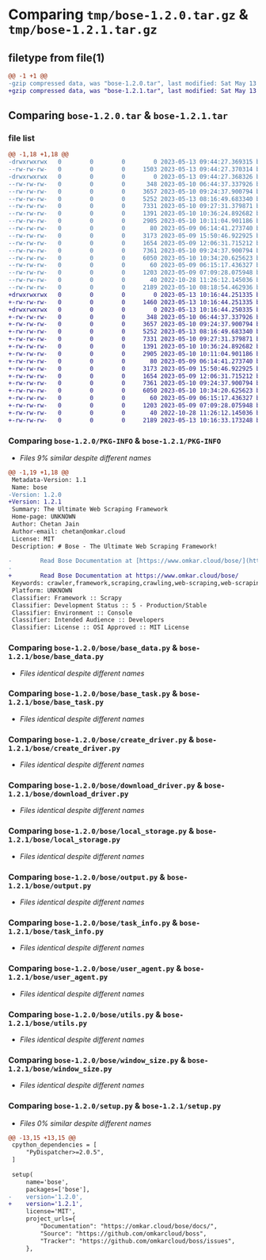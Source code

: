 # Comparing `tmp/bose-1.2.0.tar.gz` & `tmp/bose-1.2.1.tar.gz`

## filetype from file(1)

```diff
@@ -1 +1 @@
-gzip compressed data, was "bose-1.2.0.tar", last modified: Sat May 13 09:44:27 2023, max compression
+gzip compressed data, was "bose-1.2.1.tar", last modified: Sat May 13 10:16:44 2023, max compression
```

## Comparing `bose-1.2.0.tar` & `bose-1.2.1.tar`

### file list

```diff
@@ -1,18 +1,18 @@
-drwxrwxrwx   0        0        0        0 2023-05-13 09:44:27.369315 bose-1.2.0/
--rw-rw-rw-   0        0        0     1503 2023-05-13 09:44:27.370314 bose-1.2.0/PKG-INFO
-drwxrwxrwx   0        0        0        0 2023-05-13 09:44:27.368326 bose-1.2.0/bose/
--rw-rw-rw-   0        0        0      348 2023-05-10 06:44:37.337926 bose-1.2.0/bose/__init__.py
--rw-rw-rw-   0        0        0     3657 2023-05-10 09:24:37.900794 bose-1.2.0/bose/base_data.py
--rw-rw-rw-   0        0        0     5252 2023-05-13 08:16:49.683340 bose-1.2.0/bose/base_task.py
--rw-rw-rw-   0        0        0     7331 2023-05-10 09:27:31.379871 bose-1.2.0/bose/create_driver.py
--rw-rw-rw-   0        0        0     1391 2023-05-10 10:36:24.892682 bose-1.2.0/bose/download_driver.py
--rw-rw-rw-   0        0        0     2905 2023-05-10 10:11:04.901186 bose-1.2.0/bose/local_storage.py
--rw-rw-rw-   0        0        0       80 2023-05-09 06:14:41.273740 bose-1.2.0/bose/opponent.py
--rw-rw-rw-   0        0        0     3173 2023-05-09 15:50:46.922925 bose-1.2.0/bose/output.py
--rw-rw-rw-   0        0        0     1654 2023-05-09 12:06:31.715212 bose-1.2.0/bose/task_info.py
--rw-rw-rw-   0        0        0     7361 2023-05-10 09:24:37.900794 bose-1.2.0/bose/user_agent.py
--rw-rw-rw-   0        0        0     6050 2023-05-10 10:34:20.625623 bose-1.2.0/bose/utils.py
--rw-rw-rw-   0        0        0       60 2023-05-09 06:15:17.436327 bose-1.2.0/bose/wait.py
--rw-rw-rw-   0        0        0     1203 2023-05-09 07:09:28.075948 bose-1.2.0/bose/window_size.py
--rw-rw-rw-   0        0        0       40 2022-10-28 11:26:12.145036 bose-1.2.0/setup.cfg
--rw-rw-rw-   0        0        0     2189 2023-05-10 08:18:54.462936 bose-1.2.0/setup.py
+drwxrwxrwx   0        0        0        0 2023-05-13 10:16:44.251335 bose-1.2.1/
+-rw-rw-rw-   0        0        0     1460 2023-05-13 10:16:44.251335 bose-1.2.1/PKG-INFO
+drwxrwxrwx   0        0        0        0 2023-05-13 10:16:44.250335 bose-1.2.1/bose/
+-rw-rw-rw-   0        0        0      348 2023-05-10 06:44:37.337926 bose-1.2.1/bose/__init__.py
+-rw-rw-rw-   0        0        0     3657 2023-05-10 09:24:37.900794 bose-1.2.1/bose/base_data.py
+-rw-rw-rw-   0        0        0     5252 2023-05-13 08:16:49.683340 bose-1.2.1/bose/base_task.py
+-rw-rw-rw-   0        0        0     7331 2023-05-10 09:27:31.379871 bose-1.2.1/bose/create_driver.py
+-rw-rw-rw-   0        0        0     1391 2023-05-10 10:36:24.892682 bose-1.2.1/bose/download_driver.py
+-rw-rw-rw-   0        0        0     2905 2023-05-10 10:11:04.901186 bose-1.2.1/bose/local_storage.py
+-rw-rw-rw-   0        0        0       80 2023-05-09 06:14:41.273740 bose-1.2.1/bose/opponent.py
+-rw-rw-rw-   0        0        0     3173 2023-05-09 15:50:46.922925 bose-1.2.1/bose/output.py
+-rw-rw-rw-   0        0        0     1654 2023-05-09 12:06:31.715212 bose-1.2.1/bose/task_info.py
+-rw-rw-rw-   0        0        0     7361 2023-05-10 09:24:37.900794 bose-1.2.1/bose/user_agent.py
+-rw-rw-rw-   0        0        0     6050 2023-05-10 10:34:20.625623 bose-1.2.1/bose/utils.py
+-rw-rw-rw-   0        0        0       60 2023-05-09 06:15:17.436327 bose-1.2.1/bose/wait.py
+-rw-rw-rw-   0        0        0     1203 2023-05-09 07:09:28.075948 bose-1.2.1/bose/window_size.py
+-rw-rw-rw-   0        0        0       40 2022-10-28 11:26:12.145036 bose-1.2.1/setup.cfg
+-rw-rw-rw-   0        0        0     2189 2023-05-13 10:16:33.173248 bose-1.2.1/setup.py
```

### Comparing `bose-1.2.0/PKG-INFO` & `bose-1.2.1/PKG-INFO`

 * *Files 9% similar despite different names*

```diff
@@ -1,19 +1,18 @@
 Metadata-Version: 1.1
 Name: bose
-Version: 1.2.0
+Version: 1.2.1
 Summary: The Ultimate Web Scraping Framework
 Home-page: UNKNOWN
 Author: Chetan Jain
 Author-email: chetan@omkar.cloud
 License: MIT
 Description: # Bose - The Ultimate Web Scraping Framework!
         
-        Read Bose Documentation at [https://www.omkar.cloud/bose/](https://www.omkar.cloud/bose/)
-        
+        Read Bose Documentation at https://www.omkar.cloud/bose/
 Keywords: crawler,framework,scraping,crawling,web-scraping,web-scraping-python,cloudflare-bypass,anti-detection,bot-detection,automation,webdriver,browser
 Platform: UNKNOWN
 Classifier: Framework :: Scrapy
 Classifier: Development Status :: 5 - Production/Stable
 Classifier: Environment :: Console
 Classifier: Intended Audience :: Developers
 Classifier: License :: OSI Approved :: MIT License
```

### Comparing `bose-1.2.0/bose/base_data.py` & `bose-1.2.1/bose/base_data.py`

 * *Files identical despite different names*

### Comparing `bose-1.2.0/bose/base_task.py` & `bose-1.2.1/bose/base_task.py`

 * *Files identical despite different names*

### Comparing `bose-1.2.0/bose/create_driver.py` & `bose-1.2.1/bose/create_driver.py`

 * *Files identical despite different names*

### Comparing `bose-1.2.0/bose/download_driver.py` & `bose-1.2.1/bose/download_driver.py`

 * *Files identical despite different names*

### Comparing `bose-1.2.0/bose/local_storage.py` & `bose-1.2.1/bose/local_storage.py`

 * *Files identical despite different names*

### Comparing `bose-1.2.0/bose/output.py` & `bose-1.2.1/bose/output.py`

 * *Files identical despite different names*

### Comparing `bose-1.2.0/bose/task_info.py` & `bose-1.2.1/bose/task_info.py`

 * *Files identical despite different names*

### Comparing `bose-1.2.0/bose/user_agent.py` & `bose-1.2.1/bose/user_agent.py`

 * *Files identical despite different names*

### Comparing `bose-1.2.0/bose/utils.py` & `bose-1.2.1/bose/utils.py`

 * *Files identical despite different names*

### Comparing `bose-1.2.0/bose/window_size.py` & `bose-1.2.1/bose/window_size.py`

 * *Files identical despite different names*

### Comparing `bose-1.2.0/setup.py` & `bose-1.2.1/setup.py`

 * *Files 0% similar despite different names*

```diff
@@ -13,15 +13,15 @@
 cpython_dependencies = [
     "PyDispatcher>=2.0.5",
 ]
 
 setup(
     name='bose',
     packages=['bose'],
-    version='1.2.0',
+    version='1.2.1',
     license='MIT',
     project_urls={
         "Documentation": "https://omkar.cloud/bose/docs/",
         "Source": "https://github.com/omkarcloud/boss",
         "Tracker": "https://github.com/omkarcloud/boss/issues",
     },
```


